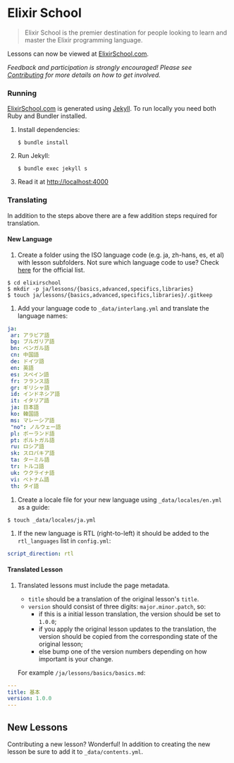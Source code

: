 # Elixir School

> Elixir School is the premier destination for people looking to learn and master the Elixir programming language.

Lessons can now be viewed at [ElixirSchool.com](https://elixirschool.com).

_Feedback and participation is strongly encouraged! Please see [Contributing](CONTRIBUTING.md) for more details on how to get involved._

### Running

[ElixirSchool.com](https://elixirschool.com) is generated using [Jekyll](https://github.com/jekyll/jekyll).
To run locally you need both Ruby and Bundler installed.

1. Install dependencies:

	```shell
	$ bundle install
	```

1. Run Jekyll:

	```shell
	$ bundle exec jekyll s
	```

1. Read it at [http://localhost:4000](http://localhost:4000)

### Translating

In addition to the steps above there are a few addition steps required for translation.

#### New Language

1. Create a folder using the ISO language code (e.g. ja, zh-hans, es, et al) with lesson subfolders.
Not sure which language code to use?
Check [here](https://www.loc.gov/standards/iso639-2/php/English_list.php) for the official list.

  ```shell
  $ cd elixirschool
  $ mkdir -p ja/lessons/{basics,advanced,specifics,libraries}
  $ touch ja/lessons/{basics,advanced,specifics,libraries}/.gitkeep
  ```

1. Add your language code to `_data/interlang.yml` and translate the language names:

  ```yaml
  ja:
   ar: アラビア語
   bg: ブルガリア語
   bn: ベンガル語
   cn: 中国語
   de: ドイツ語
   en: 英語
   es: スペイン語
   fr: フランス語
   gr: ギリシャ語
   id: インドネシア語
   it: イタリア語
   ja: 日本語
   ko: 韓国語
   ms: マレーシア語
   "no": ノルウェー語
   pl: ポーランド語
   pt: ポルトガル語
   ru: ロシア語
   sk: スロバキア語
   ta: ターミル語
   tr: トルコ語
   uk: ウクライナ語
   vi: ベトナム語
   th: タイ語
  ```

1. Create a locale file for your new language using `_data/locales/en.yml` as a guide:

  ```shell
  $ touch _data/locales/ja.yml
  ```

1. If the new language is RTL (right-to-left) it should be added to the `rtl_languages` list in `config.yml`:

  ```yaml
  script_direction: rtl
  ```

#### Translated Lesson

1. Translated lessons must include the page metadata.
   * `title` should be a translation of the original lesson's `title`.
   * `version` should consist of three digits: `major.minor.patch`, so:
     * if this is a initial lesson translation, the version should be set to `1.0.0`;
     * if you apply the original lesson updates to the translation, the version should be copied from the corresponding state of the original lesson;
     * else bump one of the version numbers depending on how important is your change.

   For example `/ja/lessons/basics/basics.md`:

  ```yaml
  ---
  title: 基本
  version: 1.0.0
  ---
  ```

## New Lessons

Contributing a new lesson?
Wonderful!
In addition to creating the new lesson be sure to add it to `_data/contents.yml`.
